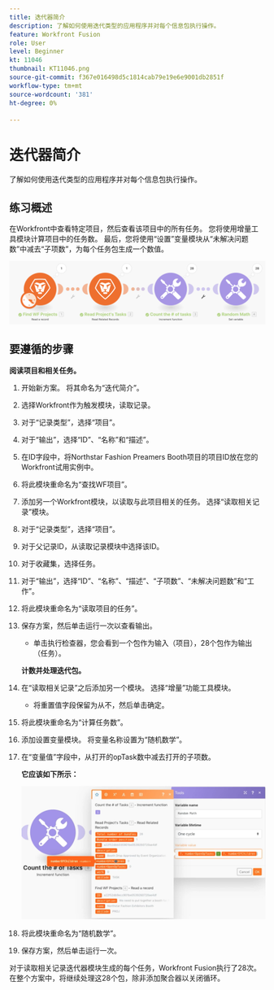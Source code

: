 ```yaml
---
title: 迭代器简介
description: 了解如何使用迭代类型的应用程序并对每个信息包执行操作。
feature: Workfront Fusion
role: User
level: Beginner
kt: 11046
thumbnail: KT11046.png
source-git-commit: f367e016498d5c1814cab79e19e6e9001db2851f
workflow-type: tm+mt
source-wordcount: '381'
ht-degree: 0%

---
```



# 迭代器简介

了解如何使用迭代类型的应用程序并对每个信息包执行操作。

## 练习概述

在Workfront中查看特定项目，然后查看该项目中的所有任务。 您将使用增量工具模块计算项目中的任务数。 最后，您将使用“设置”变量模块从“未解决问题数”中减去“子项数”，为每个任务包生成一个数值。

![迭代器简介图1](../12-exercises/assets/introduction-to-iterators-walkthrough-1.png)

## 要遵循的步骤

**阅读项目和相关任务。**

1. 开始新方案。 将其命名为“迭代简介”。
1. 选择Workfront作为触发模块，读取记录。
1. 对于“记录类型”，选择“项目”。
1. 对于“输出”，选择“ID”、“名称”和“描述”。
1. 在ID字段中，将Northstar Fashion Preamers Booth项目的项目ID放在您的Workfront试用实例中。
1. 将此模块重命名为“查找WF项目”。
1. 添加另一个Workfront模块，以读取与此项目相关的任务。 选择“读取相关记录”模块。
1. 对于“记录类型”，选择“项目”。
1. 对于父记录ID，从读取记录模块中选择该ID。
1. 对于收藏集，选择任务。
1. 对于“输出”，选择“ID”、“名称”、“描述”、“子项数”、“未解决问题数”和“工作”。
1. 将此模块重命名为“读取项目的任务”。
1. 保存方案，然后单击运行一次以查看输出。

   + 单击执行检查器，您会看到一个包作为输入（项目），28个包作为输出（任务）。

   **计数并处理迭代包。**

1. 在“读取相关记录”之后添加另一个模块。 选择“增量”功能工具模块。

   + 将重置值字段保留为从不，然后单击确定。

1. 将此模块重命名为“计算任务数”。
1. 添加设置变量模块。 将变量名称设置为“随机数学”。
1. 在“变量值”字段中，从打开的opTask数中减去打开的子项数。

   **它应该如下所示：**

   ![迭代器简介图2](../12-exercises/assets/introduction-to-iterators-walkthrough-2.png)

1. 将此模块重命名为“随机数学”。
1. 保存方案，然后单击运行一次。

对于读取相关记录迭代器模块生成的每个任务，Workfront Fusion执行了28次。 在整个方案中，将继续处理这28个包，除非添加聚合器以关闭循环。